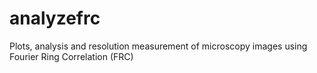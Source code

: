 # analyzefrc
Plots, analysis and resolution measurement of microscopy images using Fourier Ring Correlation (FRC)
